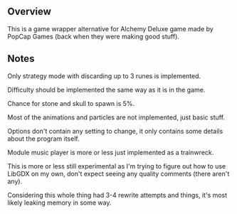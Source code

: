 ## Overview

This is a game wrapper alternative for Alchemy Deluxe game made by PopCap Games (back when they were making good stuff).

## Notes

Only strategy mode with discarding up to 3 runes is implemented.

Difficulty should be implemented the same way as it is in the game.

Chance for stone and skull to spawn is 5%.

Most of the animations and particles are not implemented, just basic stuff.

Options don't contain any setting to change, it only contains some details about the program itself.

Module music player is more or less just implemented as a trainwreck.

This is more or less still experimental as I'm trying to figure out how to use LibGDX on my own, don't expect seeing any
quality comments (there aren't any).

Considering this whole thing had 3-4 rewrite attempts and things, it's most likely leaking memory in some way.
